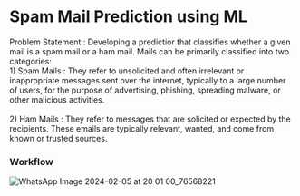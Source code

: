<h1><b>Spam Mail Prediction using ML</b></h1>
Problem Statement : Developing a predictior that classifies whether a given mail is a spam mail or a ham mail.
Mails can be primarily classified into two categories:
<br>1) Spam Mails : They refer to unsolicited and often irrelevant or inappropriate messages sent over the internet, typically to a large number of users, for the purpose of advertising, phishing, spreading malware, or other malicious activities. </br>
<br>2) Ham Mails : They refer to messages that are solicited or expected by the recipients. These emails are typically relevant, wanted, and come from known or trusted sources.</br>
<h3><b> Workflow</b></h3>

![WhatsApp Image 2024-02-05 at 20 01 00_76568221](https://github.com/anandpanda3/Spam-Mail-Predictor/assets/123104076/c2564673-686e-42df-8f09-5b5add059e1c)
